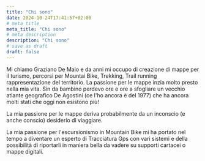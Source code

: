 ```yaml
---
title: "Chi sono"
date: 2024-10-24T17:41:57+02:00
# meta title
meta_title: "Chi sono"
# meta description
description: "Chi sono"
# save as draft
draft: false
---
```


Mi chiamo Graziano De Maio e da anni mi occupo di creazione di mappe per il turismo, percorsi per Mountai Bike, Trekking, Trail running rappresentazione del territorio. La passione per le mappe inzia molto presto nella mia vita. Sin da bambino perdevo ore e ore a sfogliare un vecchio atlante geografico De Agostini (ce l'ho ancora è del 1977) che ha ancora molti stati che oggi non esistono più!

La mia passione per le mappe deriva probabilmente da un inconscio (e anche conscio) desiderio di viaggiare.

La mia passione per l'escursionismo in Mountain Bike mi ha portato nel tempo a diventare un esperto di Tracciatura Gps con vari sistemi e della possibilità di riportarli in maniera bella da vadere su supporti cartacei o mappe digitali.

